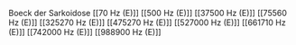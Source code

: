 Boeck der Sarkoidose
[[70 Hz (E)]]
[[500 Hz (E)]]
[[37500 Hz (E)]]
[[75560 Hz (E)]]
[[325270 Hz (E)]]
[[475270 Hz (E)]]
[[527000 Hz (E)]]
[[661710 Hz (E)]]
[[742000 Hz (E)]]
[[988900 Hz (E)]]